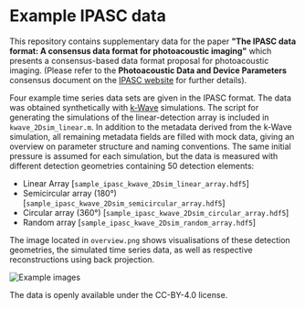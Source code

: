# Example IPASC data

This repository contains supplementary data for the paper __"The IPASC data format: A consensus data format for photoacoustic imaging"__ 
which presents a consensus-based data format proposal for photoacoustic imaging.
(Please refer to the __Photoacoustic Data and Device Parameters__ consensus 
document on the [IPASC website](https://www.ipasc.science/publications/) for further details).


Four example time series data sets are given in the IPASC format.
The data was obtained synthetically with [k-Wave](www.k-wave.org) simulations.
The script for generating the simulations of the linear-detection array is 
included in `kwave_2Dsim_linear.m`.
In addition to the metadata derived from the k-Wave simulation,
all remaining metadata fields are filled with mock data, 
giving an overview on parameter structure and naming conventions.
The same initial pressure is assumed for each simulation, 
but the data is measured with different detection geometries containing 
50 detection elements:

- Linear Array [`sample_ipasc_kwave_2Dsim_linear_array.hdf5`]
- Semicircular array (180°) [`sample_ipasc_kwave_2Dsim_semicircular_array.hdf5`]
- Circular array (360°) [`sample_ipasc_kwave_2Dsim_circular_array.hdf5`]
- Random array [`sample_ipasc_kwave_2Dsim_random_array.hdf5`]

The image located in `overview.png` shows visualisations of these detection geometries, 
the simulated time series data, as well as respective reconstructions using back projection.

![Example images](overview.png)

The data is openly available under the CC-BY-4.0 license.